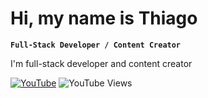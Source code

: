 #  Hi, my name is Thiago

**`Full-Stack Developer / Content Creator`**

I'm full-stack developer and content creator 


[![YouTube](https://img.shields.io/badge/YouTube-Subscribe-red?style=for-the-badge&logo=youtube&logoColor=white)](https://www.youtube.com/channel/SEU_CANAL_ID)
![YouTube Views](https://img.shields.io/badge/Views-100K-blue?style=for-the-badge)
